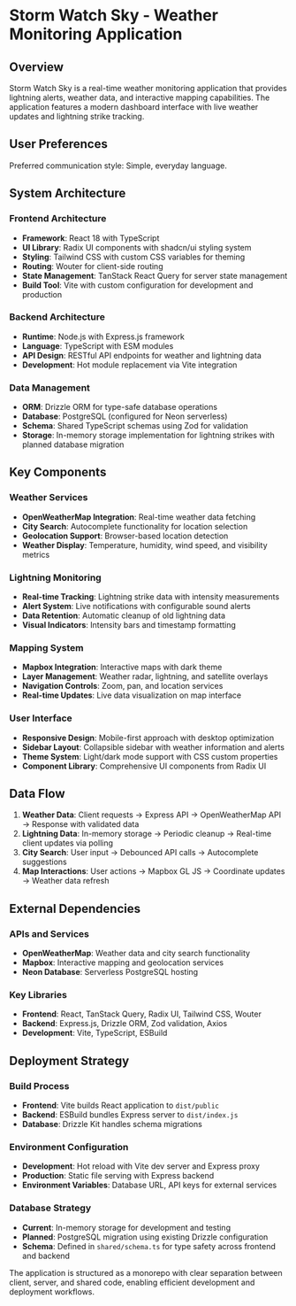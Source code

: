 # Storm Watch Sky - Weather Monitoring Application

## Overview

Storm Watch Sky is a real-time weather monitoring application that provides lightning alerts, weather data, and interactive mapping capabilities. The application features a modern dashboard interface with live weather updates and lightning strike tracking.

## User Preferences

Preferred communication style: Simple, everyday language.

## System Architecture

### Frontend Architecture
- **Framework**: React 18 with TypeScript
- **UI Library**: Radix UI components with shadcn/ui styling system
- **Styling**: Tailwind CSS with custom CSS variables for theming
- **Routing**: Wouter for client-side routing
- **State Management**: TanStack React Query for server state management
- **Build Tool**: Vite with custom configuration for development and production

### Backend Architecture
- **Runtime**: Node.js with Express.js framework
- **Language**: TypeScript with ESM modules
- **API Design**: RESTful API endpoints for weather and lightning data
- **Development**: Hot module replacement via Vite integration

### Data Management
- **ORM**: Drizzle ORM for type-safe database operations
- **Database**: PostgreSQL (configured for Neon serverless)
- **Schema**: Shared TypeScript schemas using Zod for validation
- **Storage**: In-memory storage implementation for lightning strikes with planned database migration

## Key Components

### Weather Services
- **OpenWeatherMap Integration**: Real-time weather data fetching
- **City Search**: Autocomplete functionality for location selection
- **Geolocation Support**: Browser-based location detection
- **Weather Display**: Temperature, humidity, wind speed, and visibility metrics

### Lightning Monitoring
- **Real-time Tracking**: Lightning strike data with intensity measurements
- **Alert System**: Live notifications with configurable sound alerts
- **Data Retention**: Automatic cleanup of old lightning data
- **Visual Indicators**: Intensity bars and timestamp formatting

### Mapping System
- **Mapbox Integration**: Interactive maps with dark theme
- **Layer Management**: Weather radar, lightning, and satellite overlays
- **Navigation Controls**: Zoom, pan, and location services
- **Real-time Updates**: Live data visualization on map interface

### User Interface
- **Responsive Design**: Mobile-first approach with desktop optimization
- **Sidebar Layout**: Collapsible sidebar with weather information and alerts
- **Theme System**: Light/dark mode support with CSS custom properties
- **Component Library**: Comprehensive UI components from Radix UI

## Data Flow

1. **Weather Data**: Client requests → Express API → OpenWeatherMap API → Response with validated data
2. **Lightning Data**: In-memory storage → Periodic cleanup → Real-time client updates via polling
3. **City Search**: User input → Debounced API calls → Autocomplete suggestions
4. **Map Interactions**: User actions → Mapbox GL JS → Coordinate updates → Weather data refresh

## External Dependencies

### APIs and Services
- **OpenWeatherMap**: Weather data and city search functionality
- **Mapbox**: Interactive mapping and geolocation services
- **Neon Database**: Serverless PostgreSQL hosting

### Key Libraries
- **Frontend**: React, TanStack Query, Radix UI, Tailwind CSS, Wouter
- **Backend**: Express.js, Drizzle ORM, Zod validation, Axios
- **Development**: Vite, TypeScript, ESBuild

## Deployment Strategy

### Build Process
- **Frontend**: Vite builds React application to `dist/public`
- **Backend**: ESBuild bundles Express server to `dist/index.js`
- **Database**: Drizzle Kit handles schema migrations

### Environment Configuration
- **Development**: Hot reload with Vite dev server and Express proxy
- **Production**: Static file serving with Express backend
- **Environment Variables**: Database URL, API keys for external services

### Database Strategy
- **Current**: In-memory storage for development and testing
- **Planned**: PostgreSQL migration using existing Drizzle configuration
- **Schema**: Defined in `shared/schema.ts` for type safety across frontend and backend

The application is structured as a monorepo with clear separation between client, server, and shared code, enabling efficient development and deployment workflows.